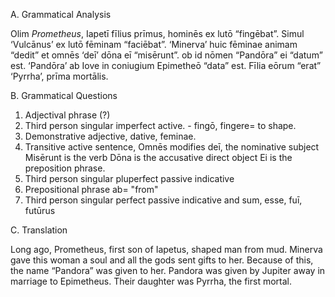 A. Grammatical Analysis

Olim *Prometheus*, Iapetī fīlius prīmus, hominēs ex lutō “fingēbat”. Simul ‘Vulcānus’ ex lutō fēminam “faciēbat”. ‘Minerva’ huic fēminae animam “dedit” et omnēs ‘deī’ dōna eī “misērunt”. ob id nōmen “Pandōra” ei “datum” est. ‘Pandōra’ ab Iove in coniugium Epimetheō “data” est. Fīlia eōrum “erat” ‘Pyrrha’, prīma mortālis.

B. Grammatical Questions
1. Adjectival phrase (?)
2. Third person singular imperfect active.   - fingō, fingere=  to shape.
3. Demonstrative adjective, dative, feminae.
4. Transitive active sentence, 
  Omnēs modifies deī, the nominative subject 
  Misērunt is the verb
  Dōna is the accusative direct object
  Ei is the preposition phrase. 
5. Third person singular pluperfect passive indicative
6. Prepositional phrase ab= "from"
7. Third person singular perfect passive indicative and   sum, esse, fuī, futūrus

C. Translation

Long ago, Prometheus, first son of Iapetus, shaped man from mud. Minerva gave this woman a soul and all the gods sent gifts to her. Because of this, the name “Pandora” was given to her. Pandora was given by Jupiter away in marriage to Epimetheus. Their daughter was Pyrrha, the first mortal.
